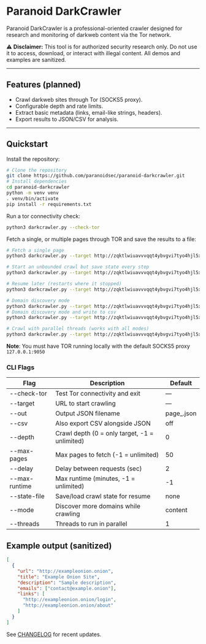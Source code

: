 # Paranoid DarkCrawler

Paranoid DarkCrawler is a professional-oriented crawler designed for research and monitoring of darkweb content via the Tor network.

⚠️ **Disclaimer:** This tool is for authorized security research only.
Do not use it to access, download, or interact with illegal content.
All demos and examples are sanitized.

---

## Features (planned)

- Crawl darkweb sites through Tor (SOCKS5 proxy).
- Configurable depth and rate limits.
- Extract basic metadata (links, email-like strings, headers).
- Export results to JSON/CSV for analysis.

---

## Quickstart

Install the repository:

```bash
# Clone the repository
git clone https://github.com/paranoidsec/paranoid-darkcrawler.git
# Install dependencies
cd paranoid-darkcrawler
python -m venv venv
. venv/bin/activate
pip install -r requirements.txt
```

Run a tor connectivity check:

```bash
python3 darkcrawler.py --check-tor
```

Fetch a single, or multiple pages through TOR and save the results to a file:

```bash
# Fetch a single page
python3 darkcrawler.py --target http://zqktlwiuavvvqqt4ybvgvi7tyo4hjl5xgfuvpdf6otjiycgwqbym2qad.onion/ --out results.json --csv

# Start an unbounded crawl but save state every step
python3 darkcrawler.py --target http://zqktlwiuavvvqqt4ybvgvi7tyo4hjl5xgfuvpdf6otjiycgwqbym2qad.onion --depth -1 --max-pages -1 --delay 3 --state-file state.json

# Resume later (restarts where it stopped)
python3 darkcrawler.py --target http://zqktlwiuavvvqqt4ybvgvi7tyo4hjl5xgfuvpdf6otjiycgwqbym2qad.onion --depth -1 --max-pages -1 --delay 3 --state-file state.json

# Domain discovery mode
python3 darkcrawler.py --target http://zqktlwiuavvvqqt4ybvgvi7tyo4hjl5xgfuvpdf6otjiycgwqbym2qad.onion --mode domains
# Domain discovery mode and write to csv
python3 darkcrawler.py --target http://zqktlwiuavvvqqt4ybvgvi7tyo4hjl5xgfuvpdf6otjiycgwqbym2qad.onion --mode domains --csv

# Crawl with parallel threads (works with all modes)
python3 darkcrawler.py --target http://zqktlwiuavvvqqt4ybvgvi7tyo4hjl5xgfuvpdf6otjiycgwqbym2qad.onion --threads 5
```


**Note**: You must have TOR running locally with the default SOCKS5 proxy `127.0.0.1:9050`

### CLI Flags

| Flag          | Description                               | Default |
|---------------|-------------------------------------------|---------|
| --check-tor   | Test Tor connectivity and exit             | —       |
| --target      | URL to start crawling                      | —       |
| --out         | Output JSON filename                       | page_<timestamp>.json |
| --csv         | Also export CSV alongside JSON             | off     |
| --depth       | Crawl depth (0 = only target, -1 = unlimited) | 0 |
| --max-pages   | Max pages to fetch (-1 = unlimited)        | 50 |
| --delay       | Delay between requests (sec)               | 2 |
| --max-runtime | Max runtime (minutes, -1 = unlimited)      | -1 |
| --state-file  | Save/load crawl state for resume           | none |
| --mode        | Discover more domains while crawling       | content |
| --threads     | Threads to run in parallel                 | 1 |


## Example output (sanitized)

```json
[
  {
    "url": "http://exampleonion.onion",
    "title": "Example Onion Site",
    "description": "Sample description",
    "emails": ["contact@example.onion"],
    "links": [
      "http://exampleonion.onion/login",
      "http://exampleonion.onion/about"
    ]
  }
]
```

See [CHANGELOG](CHANGELOG.md) for recent updates.
